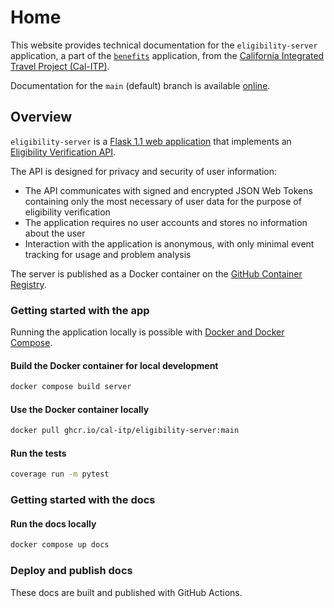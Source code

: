 # Home

This website provides technical documentation for the `eligibility-server` application, a part of the [`benefits`](https://docs.calitp.org/benefits) application, from the [California Integrated Travel Project (Cal-ITP)](https://www.calitp.org).

Documentation for the `main` (default) branch is available [online](https://docs.calitp.org/eligibility-server).

## Overview

`eligibility-server` is a [Flask 1.1 web application](https://flask.palletsprojects.com/en/1.1.x/) that implements an [Eligibility Verification API](specification).

The API is designed for privacy and security of user information:

- The API communicates with signed and encrypted JSON Web Tokens containing only the most necessary of user data for the purpose of eligibility verification
- The application requires no user accounts and stores no information about the user
- Interaction with the application is anonymous, with only minimal event tracking for usage and problem analysis

The server is published as a Docker container on the [GitHub Container Registry](https://github.com/cal-itp/eligibility-server/pkgs/container/eligibility-server).

### Getting started with the app

Running the application locally is possible with [Docker and Docker Compose](https://www.docker.com/products/docker-desktop).

#### Build the Docker container for local development

```bash
docker compose build server
```

#### Use the Docker container locally

```bash
docker pull ghcr.io/cal-itp/eligibility-server:main
```

#### Run the tests

```bash
coverage run -m pytest
```

### Getting started with the docs

#### Run the docs locally

```bash
docker compose up docs
```

### Deploy and publish docs

These docs are built and published with GitHub Actions.
